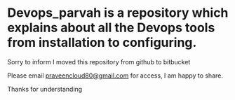 # Devops_parvah is a repository which explains about all the Devops tools from installation to configuring.

Sorry to inform I moved this repository from github to bitbucket 

Please email praveencloud80@gmail.com for access, I am happy to share.

Thanks for understanding
